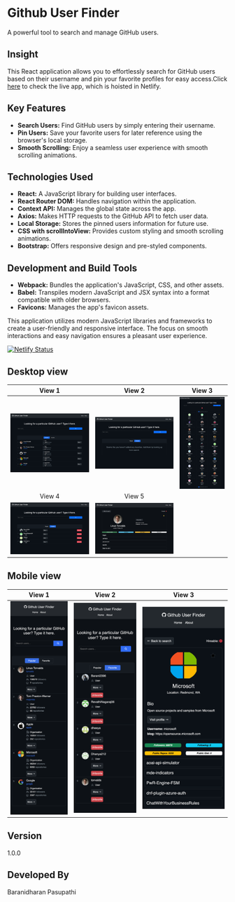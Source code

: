 # Github User Finder

A powerful tool to search and manage GitHub users.

## Insight

This React application allows you to effortlessly search for GitHub users based on their username and pin your favorite profiles for easy access.Click [here](https://github-user-finder-2396.netlify.app/) to check the live app, which is hoisted in Netlify.

## Key Features

- **Search Users:** Find GitHub users by simply entering their username.
- **Pin Users:** Save your favorite users for later reference using the browser's local storage.
- **Smooth Scrolling:** Enjoy a seamless user experience with smooth scrolling animations.

## Technologies Used

- **React:** A JavaScript library for building user interfaces.
- **React Router DOM:** Handles navigation within the application.
- **Context API:** Manages the global state across the app.
- **Axios:** Makes HTTP requests to the GitHub API to fetch user data.
- **Local Storage:** Stores the pinned users information for future use.
- **CSS with scrollIntoView:** Provides custom styling and smooth scrolling animations.
- **Bootstrap:** Offers responsive design and pre-styled components.

## Development and Build Tools

- **Webpack:** Bundles the application's JavaScript, CSS, and other assets.
- **Babel:** Transpiles modern JavaScript and JSX syntax into a format compatible with older browsers.
- **Favicons:** Manages the app's favicon assets.

This application utilizes modern JavaScript libraries and frameworks to create a user-friendly and responsive interface. The focus on smooth interactions and easy navigation ensures a pleasant user experience.

[![Netlify Status](https://api.netlify.com/api/v1/badges/11e4026c-249c-423f-b56d-782712d2fc40/deploy-status)](https://github-user-finder-2396.netlify.app/)

## Desktop view

|                                                       View 1                                                       |                                                       View 2                                                       |                                                       View 3                                                       |
| :----------------------------------------------------------------------------------------------------------------: | :----------------------------------------------------------------------------------------------------------------: | :----------------------------------------------------------------------------------------------------------------: |
| ![Desktop-View-1](https://raw.githubusercontent.com/Barani2396/github-user-finder/main/src/assets/desk-view-1.png) | ![Desktop-View-2](https://raw.githubusercontent.com/Barani2396/github-user-finder/main/src/assets/desk-view-2.png) | ![Desktop-View-3](https://raw.githubusercontent.com/Barani2396/github-user-finder/main/src/assets/desk-view-3.png) |
|                                                       View 4                                                       |                                                       View 5                                                       |                                                         |                                                                                                                 |
| ![Desktop-View-4](https://raw.githubusercontent.com/Barani2396/github-user-finder/main/src/assets/desk-view-4.png) | ![Desktop-View-5](https://raw.githubusercontent.com/Barani2396/github-user-finder/main/src/assets/desk-view-5.png) |

## Mobile view

|                                                       View 1                                                        |                                                       View 2                                                        |                                                       View 3                                                        |
| :-----------------------------------------------------------------------------------------------------------------: | :-----------------------------------------------------------------------------------------------------------------: | :-----------------------------------------------------------------------------------------------------------------: |
| ![Mobile-View-1](https://raw.githubusercontent.com/Barani2396/github-user-finder/main/src/assets/mobile-view-1.png) | ![Mobile-View-2](https://raw.githubusercontent.com/Barani2396/github-user-finder/main/src/assets/mobile-view-2.png) | ![Mobile-View-3](https://raw.githubusercontent.com/Barani2396/github-user-finder/main/src/assets/mobile-view-3.png) |

## Version

1.0.0

## Developed By

Baranidharan Pasupathi
